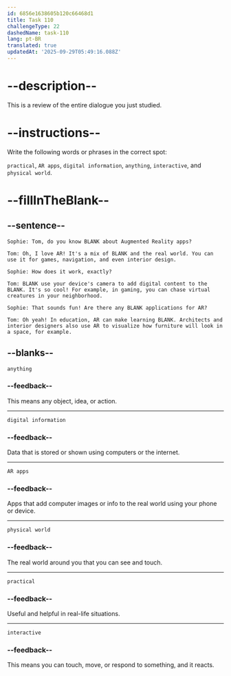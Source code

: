 ```yaml
---
id: 6856e1638605b120c66468d1
title: Task 110
challengeType: 22
dashedName: task-110
lang: pt-BR
translated: true
updatedAt: '2025-09-29T05:49:16.088Z'
---
```


<!-- REVIEW -->

# --description--

This is a review of the entire dialogue you just studied.

# --instructions--

Write the following words or phrases in the correct spot:

`practical`, `AR apps`, `digital information`, `anything`, `interactive`, and `physical world`.

# --fillInTheBlank--

## --sentence--

`Sophie: Tom, do you know BLANK about Augmented Reality apps?`

`Tom: Oh, I love AR! It's a mix of BLANK and the real world. You can use it for games, navigation, and even interior design.`

`Sophie: How does it work, exactly?`

`Tom: BLANK use your device's camera to add digital content to the BLANK. It's so cool! For example, in gaming, you can chase virtual creatures in your neighborhood.`

`Sophie: That sounds fun! Are there any BLANK applications for AR?`

`Tom: Oh yeah! In education, AR can make learning BLANK. Architects and interior designers also use AR to visualize how furniture will look in a space, for example.`

## --blanks--

`anything`

### --feedback--

This means any object, idea, or action.

---

`digital information`

### --feedback--

Data that is stored or shown using computers or the internet.

---

`AR apps`

### --feedback--

Apps that add computer images or info to the real world using your phone or device.

---

`physical world`

### --feedback--

The real world around you that you can see and touch.

---

`practical`

### --feedback--

Useful and helpful in real-life situations.

---

`interactive`

### --feedback--

This means you can touch, move, or respond to something, and it reacts.
